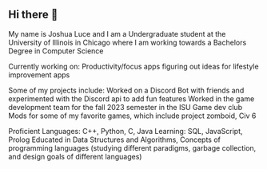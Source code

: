 ## Hi there 👋

My name is Joshua Luce and I am a Undergraduate student at the University of Illinois in Chicago where I am working towards a Bachelors Degree in Computer Science


Currently working on:
Productivity/focus apps
figuring out ideas for lifestyle improvement apps

Some of my projects include:
Worked on a Discord Bot with friends and experimented with the Discord api to add fun features
Worked in the game development team for the fall 2023 semester in the ISU Game dev club
Mods for some of my favorite games, which include project zomboid, Civ 6

Proficient Languages: C++, Python, C, Java
Learning: SQL, JavaScript, Prolog
Educated in Data Structures and Algorithms, Concepts of programming languages (studying different paradigms, garbage collection, and design goals of different languages)
<!--
**Ryetoe/Ryetoe** is a ✨ _special_ ✨ repository because its `README.md` (this file) appears on your GitHub profile.

Here are some ideas to get you started:

- 🔭 I’m currently working on ...
- 🌱 I’m currently learning ...
- 👯 I’m looking to collaborate on ...
- 🤔 I’m looking for help with ...
- 💬 Ask me about ...
- 📫 How to reach me: ...
- 😄 Pronouns: ...
- ⚡ Fun fact: ...
-->
